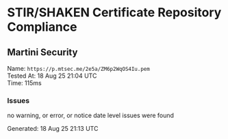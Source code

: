 # STIR/SHAKEN Certificate Repository Compliance

## Martini Security

Name: `https://p.mtsec.me/2e5a/ZM6p2WqOS4Iu.pem`\
Tested At: 18 Aug 25 21:04 UTC\
Time: 115ms

### Issues

no warning, or error, or notice date level issues were found

Generated: 18 Aug 25 21:13 UTC